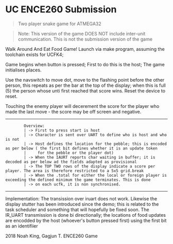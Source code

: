 # UC ENCE260 Submission
> Two player snake game for ATMEGA32

> Note:
This version of the game DOES NOT include inter-unit communication.
This is not the submission version of the game

Walk Around And Eat Food Game!
Launch via make program, assuming the toolchain exists for UCFK4;



Game begins when button is pressed; First to do this is the host; 
The game initialises places.

Use the navswitch to move dot, move to the flashing point before the other person, this repeats as per the bar at the top of the display; when this is full (5) the person whose unti first reached that score wins.  Reset the device to reset.


Touching the enemy player will decerement the score for the player who made the last move - the score may be off screen and negative.


**************



			Overview:
			| -> First to press start is host
			| -> Character is sent over UART to define who is host and who is not
			| -> Host defines the location for the pebble; this is encoded as per below ( the first bit defines whether it is an update token
			|     for the pebble or the player dot)
			| -> When the IAURT reports char waiting in buffer; it is decoded as per below ad the fields adapted as provisional
			| -> The TOP TWO rows of the display indicate a score per player. The area is therefore restricted to a 5x5 grid.break
			| -> When the .total for either the local or foreign player is exceeding the defined minimum the game terminates. This is done
			| -> on each ucfk, it is non synchronised.

**************

Implementation:
    The transission over iruart does not work. Likewise the display stutter has been introduced since the demo; this is related to the task scheduler and something that will hopefully be fixed soon.
    The IR_UART transmission is done bi directionally; the locations of food updates are encodded by the host (whoever's button pressed first) using the first bit as an identifiier



2018 Noah King, Gagjun T. ENCE260 Game
